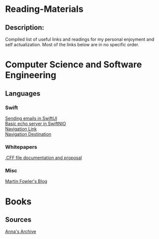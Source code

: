 # Reading-Materials
## Description:
Compiled list of useful links and readings for my personal enjoyment and self actualization. Most of the links below are in no specific order.

# Computer Science and Software Engineering
## Languages
### Swift
  [Sending emails in SwiftUI](https://softwareanders.com/swiftui-email-a-complete-guide/)\
  [Basic echo server in SwiftNIO](https://github.com/mattpaletta/swift-nio-echo-server/blob/master/Sources/basic-client/Basic-Client.swift)\
  [Navigation Link](https://www.hackingwithswift.com/quick-start/swiftui/displaying-a-detail-screen-with-navigationlink)\
  [Navigation Destination](https://www.hackingwithswift.com/books/ios-swiftui/handling-navigation-the-smart-way-with-navigationdestination)
### Whitepapers
  [.CFF file documentation and proposal](https://ieeexplore.ieee.org/document/6246644/versions#versions)
### Misc
  [Martin Fowler's Blog](https://martinfowler.com/)

# Books
## Sources
  [Anna's Archive](https://annas-archive.org/) 
